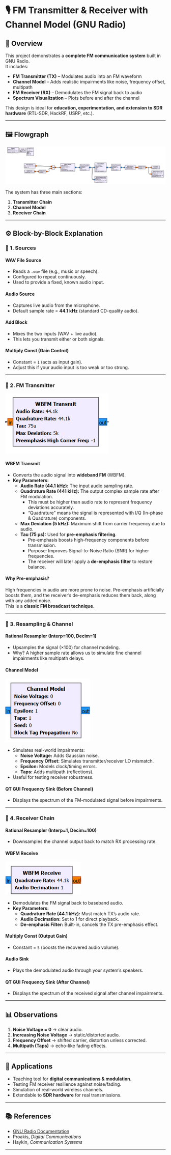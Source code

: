 # 🎙️ FM Transmitter & Receiver with Channel Model (GNU Radio)

## 📌 Overview
This project demonstrates a **complete FM communication system** built in GNU Radio.  
It includes:

- **FM Transmitter (TX)** – Modulates audio into an FM waveform  
- **Channel Model** – Adds realistic impairments like noise, frequency offset, multipath  
- **FM Receiver (RX)** – Demodulates the FM signal back to audio  
- **Spectrum Visualization** – Plots before and after the channel  

This design is ideal for **education, experimentation, and extension to SDR hardware** (RTL-SDR, HackRF, USRP, etc.).

---

## 🖼️ Flowgraph
![Full Flowgraph](images/full_flowgraph.png)

The system has three main sections:
1. **Transmitter Chain**
2. **Channel Model**
3. **Receiver Chain**

---

## ⚙️ Block-by-Block Explanation

### 🔹 1. Sources

#### **WAV File Source**
- Reads a `.wav` file (e.g., music or speech).
- Configured to repeat continuously.
- Used to provide a fixed, known audio input.

#### **Audio Source**
- Captures live audio from the microphone.
- Default sample rate = **44.1 kHz** (standard CD-quality audio).

#### **Add Block**
- Mixes the two inputs (WAV + live audio).
- This lets you transmit either or both signals.

#### **Multiply Const (Gain Control)**
- Constant = `1` (acts as input gain).
- Adjust this if your audio input is too weak or too strong.

---

### 🔹 2. FM Transmitter

![WBFM Transmit](images/wbfm_transmit.png)

#### **WBFM Transmit**
- Converts the audio signal into **wideband FM** (WBFM).  
- **Key Parameters:**
  - **Audio Rate (44.1 kHz):** The input audio sampling rate.  
  - **Quadrature Rate (441 kHz):** The output complex sample rate after FM modulation.  
    - This must be higher than audio rate to represent frequency deviations accurately.  
    - “Quadrature” means the signal is represented with I/Q (In-phase & Quadrature) components.  
  - **Max Deviation (5 kHz):** Maximum shift from carrier frequency due to audio.  
  - **Tau (75 µs):** Used for **pre-emphasis filtering**.
    - Pre-emphasis boosts high-frequency components before transmission.  
    - Purpose: Improves Signal-to-Noise Ratio (SNR) for higher frequencies.  
    - The receiver will later apply a **de-emphasis filter** to restore balance.

#### **Why Pre-emphasis?**
High frequencies in audio are more prone to noise. Pre-emphasis artificially boosts them, and the receiver’s de-emphasis reduces them back, along with any added noise.  
This is a **classic FM broadcast technique**.

---

### 🔹 3. Resampling & Channel

#### **Rational Resampler (Interp=100, Decim=1)**
- Upsamples the signal (×100) for channel modeling.
- Why? A higher sample rate allows us to simulate fine channel impairments like multipath delays.

#### **Channel Model**
![Channel Model](images/channel_model.png)

- Simulates real-world impairments:
  - **Noise Voltage:** Adds Gaussian noise.  
  - **Frequency Offset:** Simulates transmitter/receiver LO mismatch.  
  - **Epsilon:** Models clock/timing errors.  
  - **Taps:** Adds multipath (reflections).  
- Useful for testing receiver robustness.

#### **QT GUI Frequency Sink (Before Channel)**
- Displays the spectrum of the FM-modulated signal before impairments.

---

### 🔹 4. Receiver Chain

#### **Rational Resampler (Interp=1, Decim=100)**
- Downsamples the channel output back to match RX processing rate.

#### **WBFM Receive**
![WBFM Receive](images/wbfm_receive.png)

- Demodulates the FM signal back to baseband audio.
- **Key Parameters:**
  - **Quadrature Rate (44.1 kHz):** Must match TX’s audio rate.  
  - **Audio Decimation:** Set to 1 for direct playback.  
  - **De-emphasis Filter:** Built-in, cancels the TX pre-emphasis effect.

#### **Multiply Const (Output Gain)**
- Constant = `5` (boosts the recovered audio volume).

#### **Audio Sink**
- Plays the demodulated audio through your system’s speakers.

#### **QT GUI Frequency Sink (After Channel)**
- Displays the spectrum of the received signal after channel impairments.

---

## 📊 Observations

1. **Noise Voltage = 0** → clear audio.  
2. **Increasing Noise Voltage** → static/distorted audio.  
3. **Frequency Offset** → shifted carrier, distortion unless corrected.  
4. **Multipath (Taps)** → echo-like fading effects.  

---

## 🚀 Applications
- Teaching tool for **digital communications & modulation**.  
- Testing FM receiver resilience against noise/fading.  
- Simulation of real-world wireless channels.  
- Extendable to **SDR hardware** for real transmissions.

---

## 📚 References
- [GNU Radio Documentation](https://wiki.gnuradio.org)  
- Proakis, *Digital Communications*  
- Haykin, *Communication Systems*  

---
